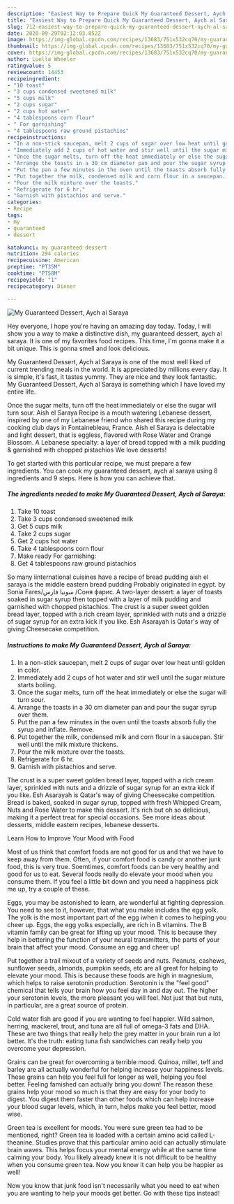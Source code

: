 ```yaml
---
description: "Easiest Way to Prepare Quick My Guaranteed Dessert, Aych al Saraya"
title: "Easiest Way to Prepare Quick My Guaranteed Dessert, Aych al Saraya"
slug: 712-easiest-way-to-prepare-quick-my-guaranteed-dessert-aych-al-saraya
date: 2020-09-29T02:12:03.852Z
image: https://img-global.cpcdn.com/recipes/13683/751x532cq70/my-guaranteed-dessert-aych-al-saraya-recipe-main-photo.jpg
thumbnail: https://img-global.cpcdn.com/recipes/13683/751x532cq70/my-guaranteed-dessert-aych-al-saraya-recipe-main-photo.jpg
cover: https://img-global.cpcdn.com/recipes/13683/751x532cq70/my-guaranteed-dessert-aych-al-saraya-recipe-main-photo.jpg
author: Luella Wheeler
ratingvalue: 5
reviewcount: 14453
recipeingredient:
- "10 toast"
- "3 cups condensed sweetened milk"
- "5 cups milk"
- "2 cups sugar"
- "2 cups hot water"
- "4 tablespoons corn flour"
- " For garnishing"
- "4 tablespoons raw ground pistachios"
recipeinstructions:
- "In a non-stick saucepan, melt 2 cups of sugar over low heat until golden in color."
- "Immediately add 2 cups of hot water and stir well until the sugar mixture starts boiling."
- "Once the sugar melts, turn off the heat immediately or else the sugar will turn sour."
- "Arrange the toasts in a 30 cm diameter pan and pour the sugar syrup over them."
- "Put the pan a few minutes in the oven until the toasts absorb fully the syrup and inflate. Remove."
- "Put together the milk, condensed milk and corn flour in a saucepan. Stir well until the milk mixture thickens."
- "Pour the milk mixture over the toasts."
- "Refrigerate for 6 hr."
- "Garnish with pistachios and serve."
categories:
- Recipe
tags:
- my
- guaranteed
- dessert

katakunci: my guaranteed dessert 
nutrition: 294 calories
recipecuisine: American
preptime: "PT35M"
cooktime: "PT58M"
recipeyield: "1"
recipecategory: Dinner

---
```



![My Guaranteed Dessert, Aych al Saraya](https://img-global.cpcdn.com/recipes/13683/751x532cq70/my-guaranteed-dessert-aych-al-saraya-recipe-main-photo.jpg)

Hey everyone, I hope you're having an amazing day today. Today, I will show you a way to make a distinctive dish, my guaranteed dessert, aych al saraya. It is one of my favorites food recipes. This time, I'm gonna make it a bit unique. This is gonna smell and look delicious.

My Guaranteed Dessert, Aych al Saraya is one of the most well liked of current trending meals in the world. It is appreciated by millions every day. It is simple, it's fast, it tastes yummy. They are nice and they look fantastic. My Guaranteed Dessert, Aych al Saraya is something which I have loved my entire life.

Once the sugar melts, turn off the heat immediately or else the sugar will turn sour. Aish el Saraya Recipe is a mouth watering Lebanese dessert, inspired by one of my Lebanese friend who shared this recipe during my cooking club days in Fontainebleau, France. Aish el Saraya is delectable and light dessert, that is eggless, flavored with Rose Water and Orange Blossom. A Lebanese specialty: a layer of bread topped with a milk pudding &amp; garnished with chopped pistachios We love desserts!


To get started with this particular recipe, we must prepare a few ingredients. You can cook my guaranteed dessert, aych al saraya using 8 ingredients and 9 steps. Here is how you can achieve that.

<!--inarticleads1-->

##### The ingredients needed to make My Guaranteed Dessert, Aych al Saraya:

1. Take 10 toast
1. Take 3 cups condensed sweetened milk
1. Get 5 cups milk
1. Take 2 cups sugar
1. Get 2 cups hot water
1. Take 4 tablespoons corn flour
1. Make ready  For garnishing:
1. Get 4 tablespoons raw ground pistachios


So many iinternational cuisines have a recipe of bread pudding aish el saraya is the middle eastern bread pudding Probably originated in egypt. by Sonia Fares/سونيا فارس /Соня фарис. A two-layer dessert: a layer of toasts soaked in sugar syrup then topped with a layer of milk pudding and garnished with chopped pistachios. The crust is a super sweet golden bread layer, topped with a rich cream layer, sprinkled with nuts and a drizzle of sugar syrup for an extra kick if you like. Esh Asarayah is Qatar&#39;s way of giving Cheesecake competition. 

<!--inarticleads2-->

##### Instructions to make My Guaranteed Dessert, Aych al Saraya:

1. In a non-stick saucepan, melt 2 cups of sugar over low heat until golden in color.
1. Immediately add 2 cups of hot water and stir well until the sugar mixture starts boiling.
1. Once the sugar melts, turn off the heat immediately or else the sugar will turn sour.
1. Arrange the toasts in a 30 cm diameter pan and pour the sugar syrup over them.
1. Put the pan a few minutes in the oven until the toasts absorb fully the syrup and inflate. Remove.
1. Put together the milk, condensed milk and corn flour in a saucepan. Stir well until the milk mixture thickens.
1. Pour the milk mixture over the toasts.
1. Refrigerate for 6 hr.
1. Garnish with pistachios and serve.


The crust is a super sweet golden bread layer, topped with a rich cream layer, sprinkled with nuts and a drizzle of sugar syrup for an extra kick if you like. Esh Asarayah is Qatar&#39;s way of giving Cheesecake competition. Bread is baked, soaked in sugar syrup, topped with fresh Whipped Cream, Nuts and Rose Water to make this dessert. It&#39;s rich but oh so delicious, making it a perfect treat for special occasions. See more ideas about desserts, middle eastern recipes, lebanese desserts. 

Learn How to Improve Your Mood with Food


Most of us think that comfort foods are not good for us and that we have to keep away from them. Often, if your comfort food is candy or another junk food, this is very true. Soemtimes, comfort foods can be very healthy and good for us to eat. Several foods really do elevate your mood when you consume them. If you feel a little bit down and you need a happiness pick me up, try a couple of these.

Eggs, you may be astonished to learn, are wonderful at fighting depression. You need to see to it, however, that what you make includes the egg yolk. The yolk is the most important part of the egg iwhen it comes to helping you cheer up. Eggs, the egg yolks especially, are rich in B vitamins. The B vitamin family can be great for lifting up your mood. This is because they help in bettering the function of your neural transmitters, the parts of your brain that affect your mood. Consume an egg and cheer up!

Put together a trail mixout of a variety of seeds and nuts. Peanuts, cashews, sunflower seeds, almonds, pumpkin seeds, etc are all great for helping to elevate your mood. This is because these foods are high in magnesium, which helps to raise serotonin production. Serotonin is the "feel good" chemical that tells your brain how you feel day in and day out. The higher your serotonin levels, the more pleasant you will feel. Not just that but nuts, in particular, are a great source of protein.

Cold water fish are good if you are wanting to feel happier. Wild salmon, herring, mackerel, trout, and tuna are all full of omega-3 fats and DHA. These are two things that really help the grey matter in your brain run a lot better. It's the truth: eating tuna fish sandwiches can really help you overcome your depression. 

Grains can be great for overcoming a terrible mood. Quinoa, millet, teff and barley are all actually wonderful for helping increase your happiness levels. These grains can help you feel full for longer as well, helping you feel better. Feeling famished can actually bring you down! The reason these grains help your mood so much is that they are easy for your body to digest. You digest them faster than other foods which can help increase your blood sugar levels, which, in turn, helps make you feel better, mood wise.

Green tea is excellent for moods. You were sure green tea had to be mentioned, right? Green tea is loaded with a certain amino acid called L-theanine. Studies prove that this particular amino acid can actually stimulate brain waves. This helps focus your mental energy while at the same time calming your body. You likely already knew it is not difficult to be healthy when you consume green tea. Now you know it can help you be happier as well!

Now you know that junk food isn't necessarily what you need to eat when you are wanting to help your moods get better. Go  with  these tips  instead!

